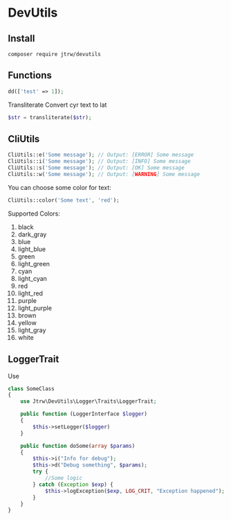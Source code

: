 # DevUtils
## Install

`composer require jtrw/devutils`

## Functions
```php
dd(['test' => 1]);
```

Transliterate Convert cyr text to lat
```php
$str = transliterate($str);
```

## CliUtils

```php
CliUtils::e('Some message'); // Output: [ERROR] Some message
CliUtils::i('Some message'); // Output: [INFO] Some message
CliUtils::s('Some message'); // Output: [OK] Some message
CliUtils::w('Some message'); // Output: [WARNING] Some message
```
You can choose some color for text:
```php
CliUtils::color('Some text', 'red');
```
Supported Colors:
1. black
1. dark_gray
1. blue
1. light_blue
1. green
1. light_green
1. cyan
1. light_cyan
1. red
1. light_red
1. purple
1. light_purple
1. brown
1. yellow
1. light_gray
1. white

## LoggerTrait
Use

```php
class SomeClass
{
    use Jtrw\DevUtils\Logger\Traits\LoggerTrait;

    public function (LoggerInterface $logger)
    {
        $this->setLogger($logger)
    }

    public function doSome(array $params)
    {
        $this->i("Info for debug");
        $this->d("Debug something", $params);
        try {
            //Some logic
        } catch (Exception $exp) {
            $this->logException($exp, LOG_CRIT, "Exception happened");
        }
    }
}
```
